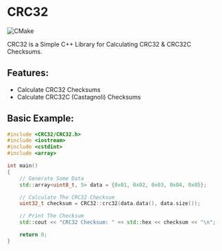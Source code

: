 # CRC32

![CMake](https://github.com/joeinman/CRC32/actions/workflows/cmake.yml/badge.svg)

CRC32 is a Simple C++ Library for Calculating CRC32 & CRC32C Checksums.

## Features:

- Calculate CRC32 Checksums
- Calculate CRC32C (Castagnoli) Checksums

## Basic Example:

```cpp
#include <CRC32/CRC32.h>
#include <iostream>
#include <cstdint>
#include <array>

int main()
{
    // Generate Some Data
    std::array<uint8_t, 5> data = {0x01, 0x02, 0x03, 0x04, 0x05};

    // Calculate The CRC32 Checksum
    uint32_t checksum = CRC32::crc32(data.data(), data.size());

    // Print The Checksum
    std::cout << "CRC32 Checksum: " << std::hex << checksum << "\n";

    return 0;
}
```
